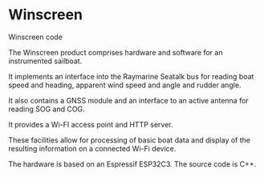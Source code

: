 # Winscreen
 Winscreen code

The Winscreen product comprises hardware and software for an instrumented sailboat.

It implements an interface into the Raymarine Seatalk bus for reading boat speed and heading,
apparent wind speed and angle and rudder angle.

It also contains a GNSS module and an interface to an active antenna for reading SOG and COG.

It provides a Wi-FI access point and HTTP server.

These facilities allow for processing of basic boat data and display of the resulting information
on a connected Wi-Fi device.

The hardware is based on an Espressif ESP32C3.  The source code is C++.